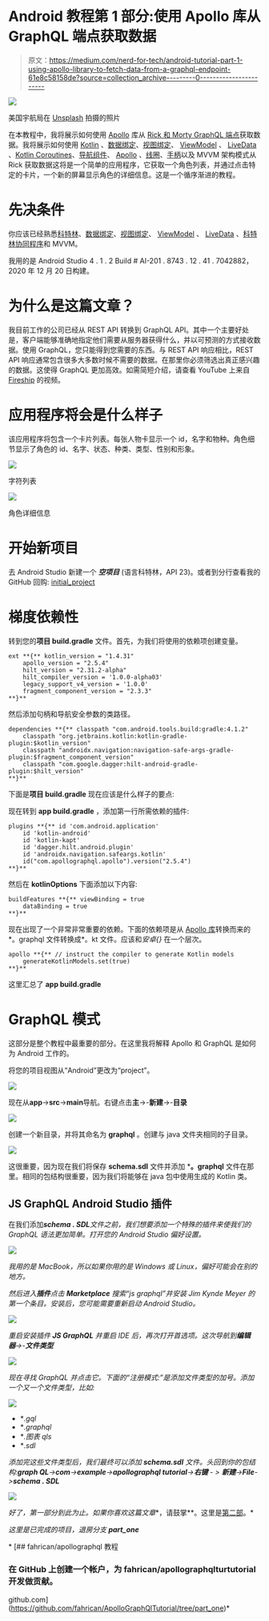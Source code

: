# Android 教程第 1 部分:使用 Apollo 库从 GraphQL 端点获取数据

> 原文：<https://medium.com/nerd-for-tech/android-tutorial-part-1-using-apollo-library-to-fetch-data-from-a-graphql-endpoint-61e8c58158de?source=collection_archive---------0----------------------->

![](img/94f7ac890ed7a1ce6c25de7b15781730.png)

美国宇航局在 [Unsplash](/s/photos/astronaut?utm_source=unsplash&utm_medium=referral&utm_content=creditCopyText) 拍摄的照片

在本教程中，我将展示如何使用 [Apollo](https://www.apollographql.com/docs/android/essentials/get-started-kotlin/) 库从 [Rick 和 Morty GraphQL 端点](https://rickandmortyapi.com/documentation/#graphql)获取数据。我将展示如何使用 [Kotlin](https://kotlinlang.org/docs/reference/) 、[数据绑定](https://developer.android.com/topic/libraries/data-binding)、[视图绑定](https://developer.android.com/topic/libraries/view-binding)、 [ViewModel](https://developer.android.com/topic/libraries/architecture/viewmodel) 、 [LiveData](https://developer.android.com/topic/libraries/architecture/livedata) 、[Kotlin Coroutines](https://developer.android.com/kotlin/coroutines)、[导航组件](https://developer.android.com/guide/navigation/navigation-getting-started)、 [Apollo](https://www.apollographql.com/docs/android/essentials/get-started-kotlin/) 、[线圈](https://coil-kt.github.io/coil/getting_started/)、[手柄](https://developer.android.com/training/dependency-injection/hilt-android)以及 MVVM 架构模式从 Rick 获取数据这将是一个简单的应用程序，它获取一个角色列表，并通过点击特定的卡片，一个新的屏幕显示角色的详细信息。这是一个循序渐进的教程。

# 先决条件

你应该已经熟悉[科特林](https://kotlinlang.org/)、[数据绑定](https://developer.android.com/topic/libraries/data-binding)、[视图绑定](https://developer.android.com/topic/libraries/view-binding)、 [ViewModel](https://developer.android.com/topic/libraries/architecture/viewmodel) 、 [LiveData](https://developer.android.com/topic/libraries/architecture/livedata) 、[科特林协同程序](https://developer.android.com/kotlin/coroutines)和 MVVM。

我用的是 Android Studio 4 . 1 . 2
Build # AI-201 . 8743 . 12 . 41 . 7042882，2020 年 12 月 20 日构建。

# 为什么是这篇文章？

我目前工作的公司已经从 REST API 转换到 GraphQL API。其中一个主要好处是，客户端能够准确地指定他们需要从服务器获得什么，并以可预测的方式接收数据。使用 GraphQL，您只能得到您需要的东西。与 REST API 响应相比，REST API 响应通常包含很多大多数时候不需要的数据。在那里你必须筛选出真正感兴趣的数据。这使得 GraphQL 更加高效。如需简短介绍，请查看 YouTube 上来自 [Fireship](https://www.youtube.com/watch?v=eIQh02xuVw4) 的视频。

# 应用程序将会是什么样子

该应用程序将包含一个卡片列表。每张人物卡显示一个 id，名字和物种。角色细节显示了角色的 id、名字、状态、种类、类型、性别和形象。

![](img/42e2dc15c8aac30beb9f416113adfc7b.png)

字符列表

![](img/abd7bac4e176eac195a6f87cf5094788.png)

角色详细信息

# 开始新项目

去 Android Studio 新建一个 ***空项目*** (语言科特林，API 23)。或者到分行查看我的 GitHub 回购: [initial_project](https://github.com/fahrican/ApolloGraphQlTutorial/tree/initial_project)

# 梯度依赖性

转到您的**项目 build.gradle** 文件。首先，为我们将使用的依赖项创建变量。

```
ext **{** kotlin_version = "1.4.31"
    apollo_version = "2.5.4"
    hilt_version = "2.31.2-alpha"
    hilt_compiler_version = '1.0.0-alpha03'
    legacy_support_v4_version = '1.0.0'
    fragment_component_version = "2.3.3"
**}**
```

然后添加句柄和导航安全参数的类路径。

```
dependencies **{** classpath "com.android.tools.build:gradle:4.1.2"
    classpath "org.jetbrains.kotlin:kotlin-gradle-plugin:$kotlin_version"
    classpath "androidx.navigation:navigation-safe-args-gradle-plugin:$fragment_component_version"
    classpath "com.google.dagger:hilt-android-gradle-plugin:$hilt_version"
**}**
```

下面是**项目 build.gradle** 现在应该是什么样子的要点:

现在转到 **app build.gradle** ，添加第一行所需依赖的插件:

```
plugins **{** id 'com.android.application'
    id 'kotlin-android'
    id 'kotlin-kapt'
    id 'dagger.hilt.android.plugin'
    id 'androidx.navigation.safeargs.kotlin'
    id("com.apollographql.apollo").version("2.5.4")
**}**
```

然后在 **kotlinOptions** 下面添加以下内容:

```
buildFeatures **{** viewBinding = true
    dataBinding = true
**}**
```

现在出现了一个非常非常重要的依赖。下面的依赖项是从 [Apollo 库](https://www.apollographql.com/docs/android/)转换而来的*。graphql 文件转换成*。kt 文件。应该和*安卓{}* 在一个层次。

```
apollo **{** // instruct the compiler to generate Kotlin models
    generateKotlinModels.set(true)
**}**
```

这里汇总了 **app build.gradle**

# GraphQL 模式

这部分是整个教程中最重要的部分。在这里我将解释 Apollo 和 GraphQL 是如何为 Android 工作的。

将您的项目视图从“Android”更改为“project”。

![](img/586044ccf1607d528fe0187afa1917e5.png)

现在从**app**->**src**->**main**导航。右键点击**主**->-**新建**->-**目录**

![](img/094309cd284d881046bfc7ec8afef476.png)

创建一个新目录，并将其命名为 **graphql** 。创建与 java 文件夹相同的子目录。

![](img/945112ace131d314f3e604109096f2f5.png)

这很重要，因为现在我们将保存 **schema.sdl** 文件并添加 ***。graphql** 文件在那里。相同的包结构很重要，因为我们将能够在 java 包中使用生成的 Kotlin 类。

## JS GraphQL Android Studio 插件

在我们添加***schema . SDL****文件之前，我们想要添加一个特殊的插件来使我们的 GraphQL 语法更加简单。打开您的 Android Studio 偏好设置。*

*![](img/7e690ce936c0eb4c8c4d9b2a6043e5ea.png)*

*我用的是 MacBook，所以如果你用的是 Windows 或 Linux，偏好可能会在别的地方。*

*然后进入**插件**点击 **Marketplace** 搜索“js graphql”并安装 Jim Kynde Meyer 的第一个条目。安装后，您可能需要重新启动 Android Studio。*

*![](img/ed4cb48a67038b69039a37c5f3bc0489.png)*

*重启安装插件 **JS GraphQL** 并重启 IDE 后，再次打开首选项。这次导航到**编辑器**->-**文件类型***

*![](img/cb00db7b45ae921997da6f3f0757d6b7.png)*

*现在寻找 GraphQL 并点击它。下面的“注册模式:”是添加文件类型的加号。添加一个又一个文件类型，比如:*

*![](img/3c4dda4bac1554a79f99b37da0014dd0.png)*

*   **.gql*
*   **.graphql*
*   **.图表 qls*
*   **.sdl*

*添加完这些文件类型后，我们最终可以添加 **schema.sdl** 文件。头回到你的包结构:**graph QL**->**com**->**example**->**apollographql tutorial**->**右键** - > **新建**->**File**->**schema . SDL***

*![](img/308b57aeaa402b9bb99522aa2f6726ae.png)*

*好了，第一部分到此为止。如果你喜欢这篇文章**，请鼓掌**。这里是[第二部](https://fahri-c93.medium.com/android-tutorial-part-2-using-apollo-library-to-fetch-data-from-a-graphql-endpoint-96dad8a58639)。*

*这里是已完成的项目，退房分支 **part_one***

*[](https://github.com/fahrican/ApolloGraphQlTutorial/tree/part_one) [## fahrican/apollographql 教程

### 在 GitHub 上创建一个帐户，为 fahrican/apollographqlturtutorial 开发做贡献。

github.com](https://github.com/fahrican/ApolloGraphQlTutorial/tree/part_one)*